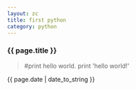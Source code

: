 ```yaml
---
layout: zc
title: first python
category: python
---
```


### {{ page.title }}

> #print hello world.
> print 'hello world!'
>

{{ page.date | date_to_string }}


